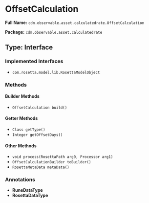 # OffsetCalculation

**Full Name:** `cdm.observable.asset.calculatedrate.OffsetCalculation`

**Package:** `cdm.observable.asset.calculatedrate`

## Type: Interface

### Implemented Interfaces

- `com.rosetta.model.lib.RosettaModelObject`

### Methods

#### Builder Methods

- `OffsetCalculation build()`

#### Getter Methods

- `Class getType()`
- `Integer getOffsetDays()`

#### Other Methods

- `void process(RosettaPath arg0, Processor arg1)`
- `OffsetCalculationBuilder toBuilder()`
- `RosettaMetaData metaData()`

### Annotations

- **RuneDataType**
- **RosettaDataType**

